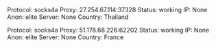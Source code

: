 Protocol: socks4a
Proxy: 27.254.67.114:37328
Status: working
IP: None
Anon: elite
Server: None
Country: Thailand

Protocol: socks4a
Proxy: 51.178.68.226:62202
Status: working
IP: None
Anon: elite
Server: None
Country: France

